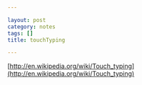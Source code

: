 ```yaml
---

layout: post
category: notes
tags: []
title: touchTyping

---
```


[http://en.wikipedia.org/wiki/Touch_typing](http://en.wikipedia.org/wiki/Touch_typing)
